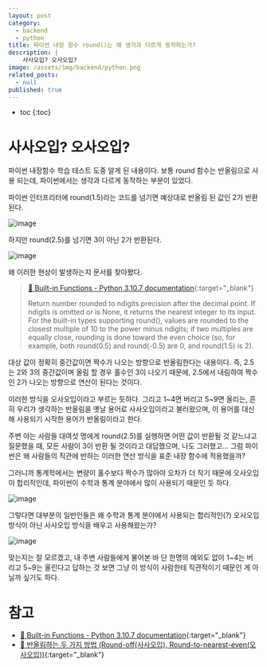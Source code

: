 ```yaml
---
layout: post
category:
  - backend
  - python
title: 파이썬 내장 함수 round()는 왜 생각과 다르게 동작하는가?
description: |
    사사오입? 오사오입?
image: /assets/img/backend/python.png
related_posts:
  - null
published: true
---
```


* toc
{:toc}

# 사사오입? 오사오입?

파이썬 내장함수 학습 테스트 도중 알게 된 내용이다. 보통 round 함수는 반올림으로 사용 되는데, 파이썬에서는 생각과 다르게 동작하는 부분이 있었다.

파이썬 인터프리터에 round(1.5)라는 코드를 넘기면 예상대로 반올림 된 값인 2가 반환된다.

![image](https://user-images.githubusercontent.com/71188307/191527526-dc146bea-eeeb-4caa-9da2-793f7b01875e.png)

하지만 round(2.5)를 넘기면 3이 아닌 2가 반환된다.

![image](https://user-images.githubusercontent.com/71188307/191527572-9bab1272-02e7-4502-9348-b7315752a6a9.png)

왜 이러한 현상이 발생하는지 문서를 찾아봤다.

> [📜 Built-in Functions - Python 3.10.7 documentation](https://docs.python.org/3/library/functions.html#round){:target="_blank"}
> 
> Return number rounded to ndigits precision after the decimal point. If ndigits is omitted or is None, it returns the nearest integer to its input.
> For the built-in types supporting round(), values are rounded to the closest multiple of 10 to the power minus ndigits; if two multiples are equally close, rounding is done toward the even choice (so, for example, both round(0.5) and round(-0.5) are 0, and round(1.5) is 2).

대상 값이 정확히 중간값이면 짝수가 나오는 방향으로 반올림한다는 내용이다.
즉, 2.5는 2와 3의 중간값이며 올림 할 경우 홀수인 3이 나오기 때문에, 2.5에서 내림하여 짝수인 2가 나오는 방향으로 연산이 된다는 것이다.

이러한 방식을 오사오입이라고 부르는 듯하다. 
그리고 1~4면 버리고 5~9면 올리는, 흔히 우리가 생각하는 반올림을 옛날 용어로 사사오입이라고 불러왔으며, 이 용어를 대신해 사용되기 시작한 용어가 반올림이라고 한다. 

주변 아는 사람들 대여섯 명에게 round(2.5)를 실행하면 어떤 값이 반환될 것 같느냐고 질문했을 때, 모든 사람이 3이 반환 될 것이라고 대답했으며, 나도 그러했고... 
그럼 파이썬은 왜 사람들의 직관에 반하는 이러한 연산 방식을 표준 내장 함수에 적용했을까?

그러니까 통계학에서는 변량이 홀수보다 짝수가 많아야 오차가 더 작기 때문에 오사오입이 합리적인데, 파이썬이 수학과 통계 분야에서 많이 사용되기 때문인 듯 하다.

![image](https://user-images.githubusercontent.com/71188307/191527593-558c579e-d74e-41dc-8fe9-486025b4e062.png)

그렇다면 대부분의 일반인들은 왜 수학과 통계 분야에서 사용되는 합리적인(?) 오사오입 방식이 아닌 사사오입 방식을 배우고 사용해왔는가?

![image](https://user-images.githubusercontent.com/71188307/191527618-e16aeb4e-e9dd-40bd-8b96-0246525d4de7.png)

맞는지는 잘 모르겠고, 내 주변 사람들에게 물어본 바 단 한명의 예외도 없이 1~4는 버리고 5~9는 올린다고 답하는 것 보면 그냥 이 방식이 사람한테 직관적이기 때문인 게 아닐까 싶기도 하다.

# 참고
- [📜 Built-in Functions - Python 3.10.7 documentation](https://docs.python.org/3/library/functions.html#round){:target="_blank"}
- [📜 반올림하는 두 가지 방법 (Round-off(사사오입), Round-to-nearest-even(오사오입))](https://blog.naver.com/PostView.naver?blogId=noseoul1&logNo=221592047071&redirect=Dlog&widgetTypeCall=true&directAccess=false){:target="_blank"}